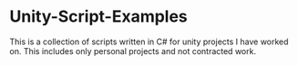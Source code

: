 # Unity-Script-Examples
This is a collection of scripts written in C# for unity projects I have worked on. This includes only personal projects and not contracted work.
